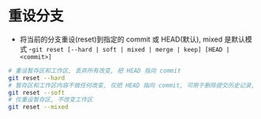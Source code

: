 # 重设分支

- 将当前的分支重设(reset)到指定的 commit 或 HEAD(默认), mixed 是默认模式
  -`git reset [--hard | soft | mixed | merge | keep] [HEAD | <commit>]`

```sh
# 重设暂存区和工作区, 丢弃所有改变, 把 HEAD 指向 commit
git reset --hard
# 暂存区和工作区内容不做任何改变, 仅把 HEAD 指向 commit, 可用于删除提交历史记录, 只生成一次提交
git reset --soft
# 仅重设暂存区, 不改变工作区
git reset --mixed
```